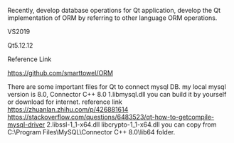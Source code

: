 Recently, develop database operations for Qt application,  develop the  Qt implementation of ORM by referring to other language ORM operations.

VS2019

Qt5.12.12

Reference Link

https://github.com/smarttowel/ORM


There are some important files for Qt to connect mysql DB.
my local mysql version is 8.0, Connector C++ 8.0
1.libmysql.dll
  you can build it by yourself or download for internet.
  reference link https://zhuanlan.zhihu.com/p/426881614
                 https://stackoverflow.com/questions/6483523/qt-how-to-getcompile-mysql-driver
2.libssl-1_1-x64.dll libcrypto-1_1-x64.dll 
  you can copy from C:\Program Files\MySQL\Connector C++ 8.0\lib64 folder.
